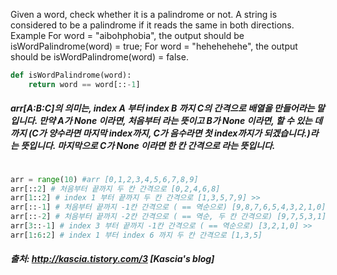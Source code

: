 Given a word, check whether it is a palindrome or not. A string is considered to be a palindrome if it reads the same in both directions.
Example
For word = "aibohphobia", the output should be
isWordPalindrome(word) = true;
For word = "hehehehehe", the output should be
isWordPalindrome(word) = false.
```python
def isWordPalindrome(word):
    return word == word[::-1]
```

##### arr[A:B:C]의 의미는, index A 부터 index B 까지 C의 간격으로 배열을 만들어라는 말입니다. 만약 A가 None 이라면, 처음부터 라는 뜻이고 B가 None 이라면, 할 수 있는 데까지 (C가 양수라면 마지막 index까지, C가 음수라면 첫 index까지가 되겠습니다.)라는 뜻입니다. 마지막으로 C가 None 이라면 한 칸 간격으로 라는 뜻입니다. 

```python

arr = range(10) #arr [0,1,2,3,4,5,6,7,8,9] 
arr[::2] # 처음부터 끝까지 두 칸 간격으로 [0,2,4,6,8] 
arr[1::2] # index 1 부터 끝까지 두 칸 간격으로 [1,3,5,7,9] >> 
arr[::-1] # 처음부터 끝까지 -1칸 간격으로 ( == 역순으로) [9,8,7,6,5,4,3,2,1,0] 
arr[::-2] # 처음부터 끝까지 -2칸 간격으로 ( == 역순, 두 칸 간격으로) [9,7,5,3,1] 
arr[3::-1] # index 3 부터 끝까지 -1칸 간격으로 ( == 역순으로) [3,2,1,0] >> 
arr[1:6:2] # index 1 부터 index 6 까지 두 칸 간격으로 [1,3,5]
```

##### 출처: http://kascia.tistory.com/3 [Kascia's blog]
